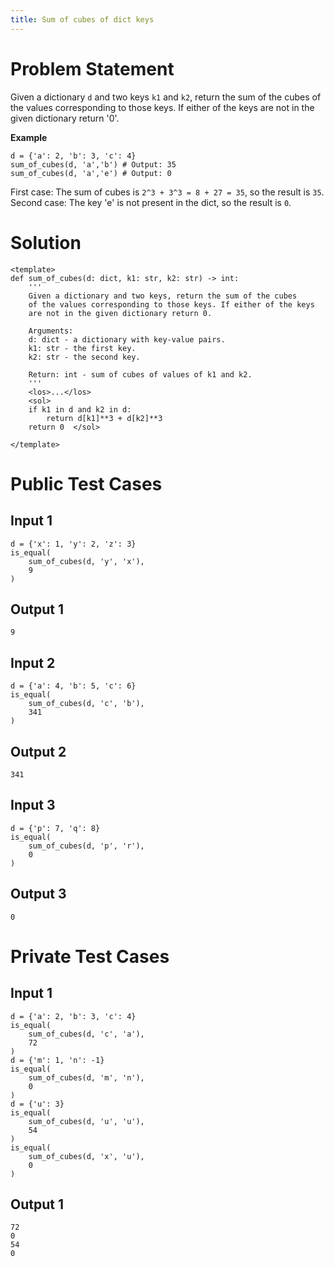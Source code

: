 ```yaml
---
title: Sum of cubes of dict keys
---
```


# Problem Statement

Given a dictionary `d` and two keys `k1` and `k2`, return the sum of the cubes of the values corresponding to those keys. If either of the keys are not in the given dictionary return '0'.

**Example**
```
d = {'a': 2, 'b': 3, 'c': 4}
sum_of_cubes(d, 'a','b') # Output: 35
sum_of_cubes(d, 'a','e') # Output: 0
```
First case: The sum of cubes is `2^3 + 3^3 = 8 + 27 = 35`, so the result is `35`.
Second case: The key 'e' is not present in the dict, so the result is `0`.


# Solution

```py3 sum_of_cubes.py -r 'python sum_of_cubes.py'
<template>
def sum_of_cubes(d: dict, k1: str, k2: str) -> int:
    '''
    Given a dictionary and two keys, return the sum of the cubes 
    of the values corresponding to those keys. If either of the keys
    are not in the given dictionary return 0.

    Arguments:
    d: dict - a dictionary with key-value pairs.
    k1: str - the first key.
    k2: str - the second key.

    Return: int - sum of cubes of values of k1 and k2.
    '''
    <los>...</los>
    <sol>
    if k1 in d and k2 in d:
        return d[k1]**3 + d[k2]**3
    return 0  </sol>

</template>

```

# Public Test Cases

## Input 1

```
d = {'x': 1, 'y': 2, 'z': 3}
is_equal(
    sum_of_cubes(d, 'y', 'x'),
    9
)
```

## Output 1

```
9
```

## Input 2

```
d = {'a': 4, 'b': 5, 'c': 6}
is_equal(
    sum_of_cubes(d, 'c', 'b'),
    341
)
```

## Output 2

```
341
```

## Input 3

```
d = {'p': 7, 'q': 8}
is_equal(
    sum_of_cubes(d, 'p', 'r'),
    0
)
```

## Output 3

```
0
```

# Private Test Cases

## Input 1

```
d = {'a': 2, 'b': 3, 'c': 4}
is_equal(
    sum_of_cubes(d, 'c', 'a'),
    72
)
d = {'m': 1, 'n': -1}
is_equal(
    sum_of_cubes(d, 'm', 'n'),
    0
)
d = {'u': 3}
is_equal(
    sum_of_cubes(d, 'u', 'u'),
    54
)
is_equal(
    sum_of_cubes(d, 'x', 'u'),
    0
)
```

## Output 1

```
72
0
54
0
```